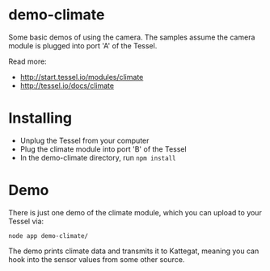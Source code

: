 # demo-climate

Some basic demos of using the camera. The samples assume the camera module is plugged into port 'A' of the Tessel.

Read more:
 * http://start.tessel.io/modules/climate
 * http://tessel.io/docs/climate

# Installing

* Unplug the Tessel from your computer
* Plug the climate module into port 'B' of the Tessel
* In the demo-climate directory, run `npm install`

# Demo

There is just one demo of the climate module, which you can upload to your Tessel via:

```
node app demo-climate/
```

The demo prints climate data and transmits it to Kattegat, meaning you can hook into the sensor values from some other source.